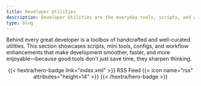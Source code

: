 ```yaml
---
title: Developer Utilities
description: Developer Utilities are the everyday tools, scripts, and workflows that streamline coding, debugging, testing, and deployment. From CLI enhancements to config generators, they boost productivity and reduce friction across the stack.
type: blog
---
```


Behind every great developer is a toolbox of handcrafted and well-curated utilities. This section showcases scripts, mini tools, configs, and workflow enhancements that make development smoother, faster, and more enjoyable—because good tools don't just save time, they sharpen thinking.

<div style="text-align: center; margin-top: 1em;">
{{< hextra/hero-badge link="index.xml" >}}
  <span>RSS Feed</span>
  {{< icon name="rss" attributes="height=14" >}}
{{< /hextra/hero-badge >}}  
</div>
